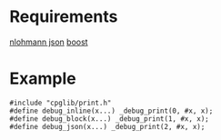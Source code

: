 # Requirements
[nlohmann json](https://github.com/nlohmann/json)
[boost](https://www.boost.org/)

# Example
```
#include "cpglib/print.h"
#define debug_inline(x...) _debug_print(0, #x, x);
#define debug_block(x...) _debug_print(1, #x, x);
#define debug_json(x...) _debug_print(2, #x, x);
```